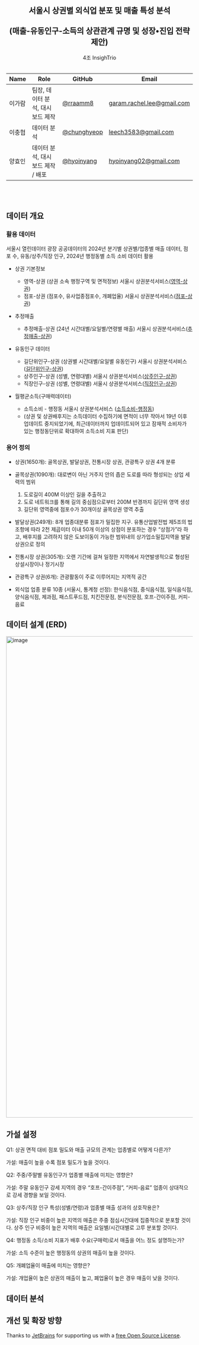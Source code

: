 
<h2 align="center">
  서울시 상권별 외식업 분포 및 매출 특성 분석 <br><br>
  (매출-유동인구-소득의 상관관계 규명 및 성장•진입 전략 제안)
</h2>

<p align="center">
  4조 InsighTrio <br><br>
</p>

<div align="center">

  | Name | Role | GitHub | Email |
  |------|------|---------|--------|
  | 이가람 | 팀장, 데이터 분석, 대시보드 제작 | [@rraamm8](https://github.com/rraamm8) | garam.rachel.lee@gmail.com |
  | 이충협 | 데이터 분석 | [@chunghyeop](https://github.com/jihunlee) | leech3583@gmail.com |
  | 양효인 | 데이터 분석, 대시보드 제작 / 배포 | [@hyoinyang](https://github.com/hyoinyang) | hyoinyang02@gmail.com |
  
</div>
<br><br>

## 데이터 개요

### 활용 데이터

서울시 열린데이터 광장 공공데이터의 2024년 분기별 상권별/업종별 매출 데이터, 점포 수, 유동/상주/직장 인구, 2024년 행정동별 소득 소비 데이터 활용

* 상권 기본정보

  * 영역-상권 (상권 소속 행정구역 및 면적정보) 서울시 상권분석서비스([영역-상권](https://data.seoul.go.kr/dataList/OA-15560/S/1/datasetView.do)) 
  * 점포-상권 (점포수, 유사업종점포수, 개폐업율) 서울시 상권분석서비스([점포-상권](https://data.seoul.go.kr/dataList/OA-15577/S/1/datasetView.do))

* 추정매출

  * 추정매출-상권 (24년 시간대별/요일별/연령별 매출) 서울시 상권분석서비스([추정매출-상권](https://data.seoul.go.kr/dataList/OA-15572/S/1/datasetView.do#)) 

* 유동인구 데이터

  * 길단위인구-상권 (상권별 시간대별/요일별 유동인구) 서울시 상권분석서비스([길단위인구-상권](https://data.seoul.go.kr/dataList/OA-15568/S/1/datasetView.do)) 
  * 상주인구-상권 (성별, 연령대별) 서울시 상권분석서비스([상주인구-상권](https://data.seoul.go.kr/dataList/OA-15584/S/1/datasetView.do)) 
  * 직장인구-상권 (성별, 연령대별) 서울시 상권분석서비스([직장인구-상권](https://data.seoul.go.kr/dataList/OA-15569/S/1/datasetView.do)) 

* 월평균소득(구매력데이터)

  * 소득소비 - 행정동 서울시 상권분석서비스 ([소득소비-행정동](https://data.seoul.go.kr/dataList/OA-22166/S/1/datasetView.do)) 
  * (상권 및 상권배후지는 소득데이터 수집하기에 면적이 너무 작아서 19년 이후 업데이트 중지되었기에, 최근데이터까지 업데이트되어 있고 잠재적 소비자가 있는 행정동단위로 확대하여 소득소비 지표 판단)


### 용어 정의

* 상권(1650개): 골목상권, 발달상권, 전통시장 상권, 관광특구 상권 4개 분류

* 골목상권(1090개): 대로변이 아닌 거주지 안의 좁은 도로를 따라 형성되는 상업 세력의 범위
  1. 도로길이 400M 이상인 길을 추출하고
  2. 도로 네트워크를 통해 길의 중심점으로부터 200M 반경까지 길단위 영역 생성
  3. 길단위 영역중에 점포수가 30개이상 골목상권 영역 추출

* 발달상권(249개): 8개 업종대분류 점포가 밀집한 지구. 유통산업발전법 제5조의 법조항에 따라 2천 제곱미터 이내 50개 이상의 상점이 분포하는 경우 “상점가”라 하고, 배후지를 고려하지 않은 도보이동이 가능한 범위내의 상가업소밀집지역을 발달상권으로 정의

* 전통시장 상권(305개): 오랜 기간에 걸쳐 일정한 지역에서 자연발생적으로 형성된 상설시장이나 정기시장

* 관광특구 상권(6개): 관광활동이 주로 이루어지는 지역적 공간

* 외식업 업종 분류 10종 (서울시, 통계청 선정): 한식음식점, 중식음식점, 일식음식점, 양식음식점, 제과점, 패스트푸드점, 치킨전문점, 분식전문점, 호프-간이주점, 커피-음료

## 데이터 설계 (ERD)
<img width="1918" height="1298" alt="image" src="https://github.com/user-attachments/assets/c36ae517-4977-4c15-92fa-20f29fec1619" />


## 가설 설정

Q1: 상권 면적 대비 점포 밀도와 매출 규모의 관계는 업종별로 어떻게 다른가? 

가설: 매출이 높을 수록 점포 밀도가 높을 것이다.

Q2: 주중/주말별 유동인구가 업종별 매출에 미치는 영향은?

가설: 주말 유동인구 강세 지역의 경우 “호프-간이주점”, “커피-음료” 업종이 상대적으로 강세 경향을 보일 것이다.

Q3: 상주/직장 인구 특성(성별/연령)과 업종별 매출 성과의 상호작용은?

가설: 직장 인구 비중이 높은 지역의 매출은 주중 점심시간대에 집중적으로 분포할 것이다. 상주 인구 비중이 높은 지역의 매출은 요일별/시간대별로 고루 분포할 것이다.

Q4: 행정동 소득/소비 지표가 배후 수요(구매력)로서 매출을 어느 정도 설명하는가?

가설: 소득 수준이 높은 행정동의 상권의 매출이 높을 것이다. 

Q5: 개폐업율이 매출에 미치는 영향은?

가설: 개업율이 높은 상권의 매출이 높고, 폐업율이 높은 경우 매출이 낮을 것이다. 

## 데이터 분석




## 개선 및 확장 방향







Thanks to [JetBrains](https://www.jetbrains.com) for supporting us with a [free Open Source License](https://www.jetbrains.com/buy/opensource).
